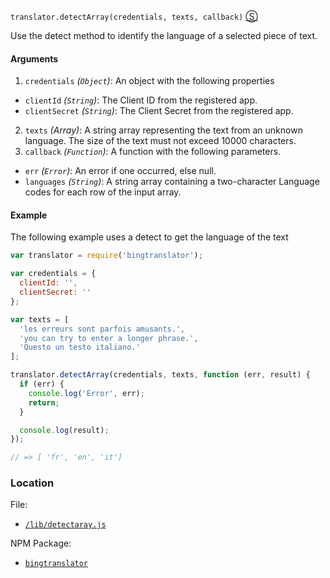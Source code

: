 `translator.detectArray(credentials, texts, callback)`
[&#x24C8;](https://github.com/mattpodwysocki/bingtranslator-node/blob/master/lib/detectarray.js "View in source")

Use the detect method to identify the language of a selected piece of text.

#### Arguments
1. `credentials` *(`Object`)*: An object with the following properties
  - `clientId` *(`String`)*: The Client ID from the registered app.
  - `clientSecret` *(`String`)*: The Client Secret from the registered app. 
2. `texts` *(Array)*: A string array representing the text from an unknown language. The size of the text must not exceed 10000 characters.
3. `callback` *(`Function`)*: A function with the following parameters.
  - `err` *(`Error`)*: An error if one occurred, else null.
  - `languages` *(`String`)*: A string array containing a two-character Language codes for each row of the input array.

#### Example 

The following example uses a detect to get the language of the text

```js
var translator = require('bingtranslator');

var credentials = {
  clientId: '',
  clientSecret: ''
};

var texts = [
  'les erreurs sont parfois amusants.', 
  'you can try to enter a longer phrase.', 
  'Questo un testo italiano.'
];

translator.detectArray(credentials, texts, function (err, result) {
  if (err) {
    console.log('Error', err);
    return;
  }

  console.log(result);
});

// => [ 'fr', 'en', 'it']
```

### Location

File:
- [`/lib/detectaray.js`](https://github.com/mattpodwysocki/bingtranslator-node/blob/master/lib/detectarray.js)

NPM Package:
- [`bingtranslator`](https://preview.npmjs.com/package/bingtranslator)